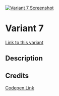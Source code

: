 [![Variant 7 Screenshot](https://last.yush.dev/variant7/assets/og.png)](https://last.yush.dev/variant7)

# Variant 7

[Link to this variant](https://last.yush.dev/variant7)

## Description

## Credits

[Codepen Link](https://codepen.io/robinselmer/pen/vJjbOZ)
